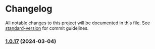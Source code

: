# Changelog

All notable changes to this project will be documented in this file. See [standard-version](https://github.com/conventional-changelog/standard-version) for commit guidelines.

### [1.0.17](https://github.com/like0413/electron-vite-vue/compare/v1.0.16...v1.0.17) (2024-03-04)
